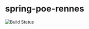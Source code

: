 # spring-poe-rennes
[![Build Status](https://travis-ci.org/GuillaumePDV/spring-poe-rennes.svg?branch=master)](https://travis-ci.org/GuillaumePDV/spring-poe-rennes)
